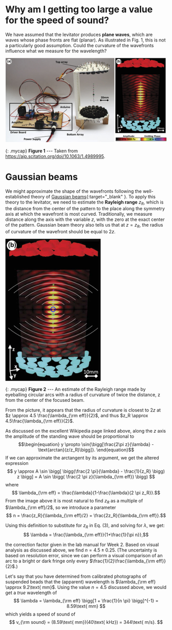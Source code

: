 # Why am I getting too large a value for the speed of sound?

We have assumed that the levitator produces  **plane waves**, which are waves whose phase fronts are flat (planar). As illustrated in Fig. 1, this is not a particularly good assumption. Could the curvature of the wavefronts influence what we measure for the wavelength?


![A figure from the paper describing our levitators](images/1.4989995.figures.online.f1.jpg)

{: .mycap}
**Figure 1** --- Taken from https://aip.scitation.org/doi/10.1063/1.4989995.


# Gaussian beams

We might approximate the shape of the wavefronts following the well-established theory of [Gaussian beams](https://en.wikipedia.org/wiki/Gaussian_beam){:target="_blank" }. To apply this theory to the levitator, we need to estimate the **Rayleigh range** $z_R$, which is the distance from the center of the pattern to the place along the symmetry axis at which the wavefront is most curved. Traditionally, we measure distance along the axis with the variable $z$, with the zero at the exact center of the pattern.  Gaussian beam theory also tells us that at $z=z_R$, the radius of curvature of the wavefront should be equal to $2z$.

<p class="center" markdown="0">
  <img src='images/Gouy-with-circles2.png' alt='Gouy with circles' style='width: 300px;'>
</p>

{: .mycap}
**Figure 2** --- An estimate of the Rayleigh range made by eyeballing circular arcs with a radius of curvature of twice the distance, z from the center of the focused beam.


From the picture, it appears that the radius of curvature is closest to $2z$ at $z \approx 4.5 \frac{\lambda_{\rm eff}}{2}$, and thus $z_R \approx 4.5\frac{\lambda_{\rm eff}}{2}$. 

As discussed on the excellent Wikipedia page linked above, along the $z$ axis the amplitude of the standing wave should be proportional to 
$$\begin{equation} 
y \propto \sin{\bigg[\frac{2\pi z}{\lambda} - \text{arctan}(z/z_R)\bigg]}.
\end{equation}$$
If we can approximate the arctangent by its argument, we get the altered expression
$$    y \approx A \sin \bigg[ \bigg(\frac{2 \pi}{\lambda} - \frac{1}{z_R} \bigg) z \bigg]
    = A \sin \bigg( \frac{2 \pi z}{\lambda_{\rm eff}} \bigg) $$
where
$$ \lambda_{\rm eff} = \frac{\lambda}{1-\frac{\lambda}{2 \pi z_R}}.$$
From the image above it is most natural to find $z_R$ as a multiple of $\lambda_{\rm eff}/2$, so we introduce a parameter
$$ n = \frac{z_R}{\lambda_{\rm eff}/2} = \frac{2z_R}{\lambda_{\rm eff}}.$$

Using this definition to substitute for $z_R$ in Eq. (3), and solving for $\lambda$, we get:
$$ \lambda = \frac{\lambda_{\rm eff}}{1+\frac{1}{\pi n}},$$

the correction factor given in the lab manual for Week 2.  Based on visual analysis as discussed above, we find $n = 4.5 \pm 0.25$.  (The uncertainty is based on resolution error, since we can perform a visual comparison of an arc to a bright or dark fringe only every $\frac{1}{2}\frac{\lambda_{\rm eff}}{2}$.)

Let's say that you have determined from calibrated photographs of suspended beads that the (apparent) wavelength is $\lambda_{\rm eff} \approx 9.2\text{ mm}$. Using the value $n = 4.5$ discussed above, we would get a _true_ wavelength of
$$
  \lambda = \lambda_{\rm eff} \bigg[1 + \frac{1}{n \pi} \bigg]^{-1} = 8.59\text{ mm}
$$
which yields a speed of sound of
$$
  v_{\rm sound} = (8.59\text{ mm})(40\text{ kHz}) = 344\text{ m/s}.
$$

<!-- To provide a rough sanity check on this analysis, if we use the uncorrected estimate of the wavelength from the expected value using $$v_{\rm sound} = 343 \text{ m/s}$$ and the drive frequency of 40 kHz, we get an estimated Rayleigh range of
\begin{equation}\label{eq:Rayleigh-range}
  z_R \approx \frac{9}{4} \times (343\text{ m/s}) (40\text{ kHz}) = 31\text{ mm}.
\end{equation}

Using the unshifted wavelength, $$\lambda = 8.575\text{ mm}$$, we get
\begin{equation}
  \lambda_{\rm eff} = 8.970\text{ mm}
\end{equation}
from which we would naively estimate the speed of sound to be
\begin{equation}
  v_{\rm naive} = (8.970\text{ mm})(40\text{ kHz}) = 359\text{ m/s}.
\end{equation}
x
-->

<!--I commented this out for now but am willing to switch back - You can use the above analysis to determine how to correct the value you measure for the wavelength to that of a plane wave from which you can easily determine the speed of sound. (Note: We are not providing you the final formula to use; you need to read and understand the above analysis to determine how to correct the value you measured for the wavelength under the assumption that you were looking at plane waves to a more honest estimate that accounts for the curvature of the wavefronts from which you may infer an accurate speed of sound.)-->
